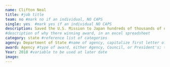 ```yaml
---
name: Clifton Neal
title: #job title
team: no #mark no if an individual, NO CAPS
single: yes  #mark yes if an individual NO CAPS
description: Saved the U.S. Mission to Japan hundreds of thousands of dollars by modernizing supply-chain and procurement practices, taking advantage of the economies of scale afforded by nearby US military bases.
#description of why there winning award, in an excel spreadsheet
category: state #reference list of categories
agency: Department of State #name of agency, capitalize first letter of each name
award: Agency #type of award, either Agency, Council, or President's; this is case sensitive so make sure to match the options listed exactly. This section generates the format of the card
Year: 2018 #variable to be used at later date
image:
---
```

